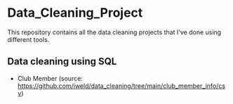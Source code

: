# Data_Cleaning_Project
This repository contains all the data cleaning projects that I've done using different tools.
## Data cleaning using SQL
- Club Member (source: https://github.com/iweld/data_cleaning/tree/main/club_member_info/csv)
